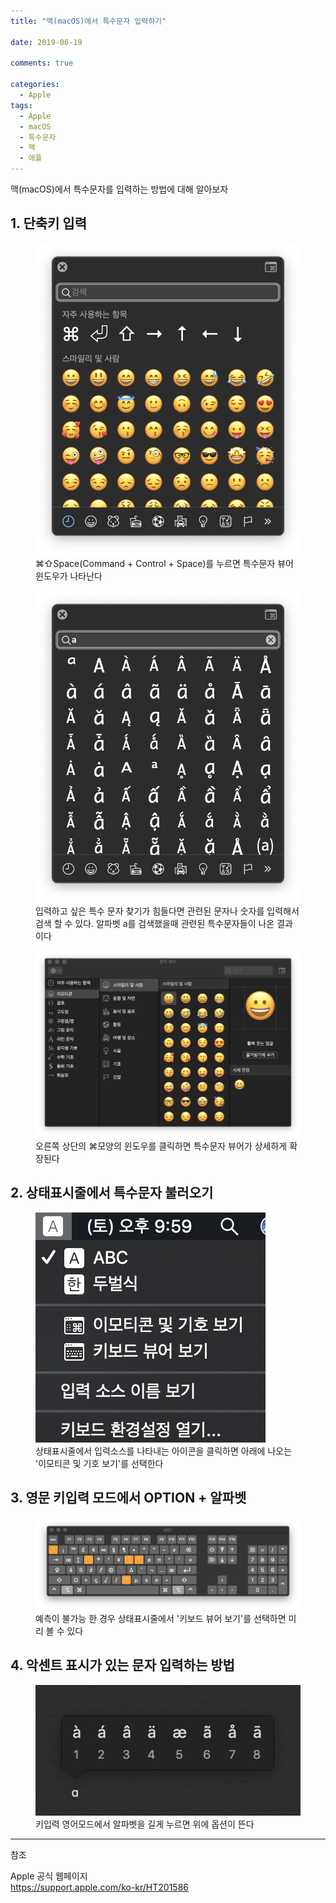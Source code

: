 ```yaml
---
title: "맥(macOS)에서 특수문자 입력하기"

date: 2019-06-19

comments: true

categories:
  - Apple
tags:
  - Apple
  - macOS
  - 특수문자
  - 맥
  - 애플
---
```


맥(macOS)에서 특수문자를 입력하는 방법에 대해 알아보자

## 1. 단축키 입력

<figure>
<img src="/assets/images/symbols1.png" alt="특수문자 뷰어">
<figcaption>⌘⇧Space(Command + Control + Space)를 누르면 특수문자 뷰어 윈도우가 나타난다</figcaption>
</figure>

<figure>
<img src="/assets/images/symbols2.png" alt="특수문자 뷰어">
<figcaption>입력하고 싶은 특수 문자 찾기가 힘들다면 관련된 문자나 숫자를 입력해서 검색 할 수 있다. 알파벳 a를 검색했을때 관련된 특수문자들이 나온 결과이다</figcaption>
</figure>

<figure>
<img src="/assets/images/symbols3.png" alt="특수문자 뷰어">
<figcaption>오른쪽 상단의 ⌘모양의 윈도우를 클릭하면 특수문자 뷰어가 상세하게 확장된다</figcaption>
</figure>

## 2. 상태표시줄에서 특수문자 불러오기

<figure>
<img src="/assets/images/symbols.png" alt="특수문자 뷰어">
<figcaption>상태표시줄에서 입력소스를 나타내는 아이콘을 클릭하면 아래에 나오는 '이모티콘 및 기호 보기'를 선택한다</figcaption>
</figure>

## 3. 영문 키입력 모드에서 OPTION + 알파벳

<figure>
<img src="/assets/images/symbols5.png" alt="특수문자 뷰어">
<figcaption>예측이 불가능 한 경우 상태표시줄에서 '키보드 뷰어 보기'를 선택하면 미리 볼 수 있다</figcaption>
</figure>

## 4. 악센트 표시가 있는 문자 입력하는 방법

<figure>
<img src="/assets/images/symbols4.png" alt="특수문자 뷰어">
<figcaption>키입력 영어모드에서 알파벳을 길게 누르면 위에 옵션이 뜬다</figcaption>
</figure>

---

참조

Apple 공식 웹페이지  
<https://support.apple.com/ko-kr/HT201586>
